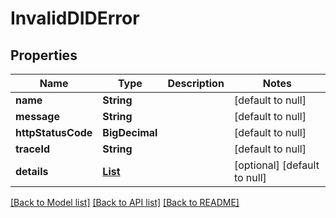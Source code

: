# InvalidDIDError

## Properties

| Name               | Type                                              | Description | Notes                        |
| ------------------ | ------------------------------------------------- | ----------- | ---------------------------- |
| **name**           | **String**                                        |             | [default to null]            |
| **message**        | **String**                                        |             | [default to null]            |
| **httpStatusCode** | **BigDecimal**                                    |             | [default to null]            |
| **traceId**        | **String**                                        |             | [default to null]            |
| **details**        | [**List**](ServiceErrorResponse_details_inner.md) |             | [optional] [default to null] |

[[Back to Model list]](../README.md#documentation-for-models) [[Back to API list]](../README.md#documentation-for-api-endpoints) [[Back to README]](../README.md)
